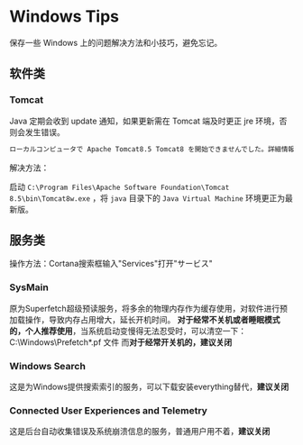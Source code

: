 # Windows Tips


保存一些 Windows 上的问题解决方法和小技巧，避免忘记。

<!--more-->

## 软件类

### Tomcat

Java 定期会收到 update 通知，如果更新需在 Tomcat 端及时更正 jre 环境，否则会发生错误。

```markdown
ローカルコンピュータで Apache Tomcat8.5 Tomcat8 を開始できませんでした。詳細情報はシステムイベントログを参照してください。これがMicrosoft以外のサービスである場合は、サービスの製造元に問い合わせてください。その際、サービス固有のエラー コードが 1 であることを伝えてください。
```

解决方法：

启动 `C:\Program Files\Apache Software Foundation\Tomcat 8.5\bin\Tomcat8w.exe` ，将 `java` 目录下的 `Java Virtual Machine` 环境更正为最新版。

## 服务类

操作方法：Cortana搜索框输入"Services"打开"サービス"

### SysMain

原为Superfetch超级预读服务，将多余的物理内存作为缓存使用，对软件进行预加载操作，导致内存占用增大，延长开机时间。
**对于经常不关机或者睡眠模式的，个人推荐使用**，当系统启动变慢得无法忍受时，可以清空一下：C:\Windows\Prefetch\*.pf 文件
而**对于经常开关机的，建议关闭**

### Windows Search

这是为Windows提供搜索索引的服务，可以下载安装everything替代，**建议关闭**

### Connected User Experiences and Telemetry

这是后台自动收集错误及系统崩溃信息的服务，普通用户用不着，**建议关闭**

